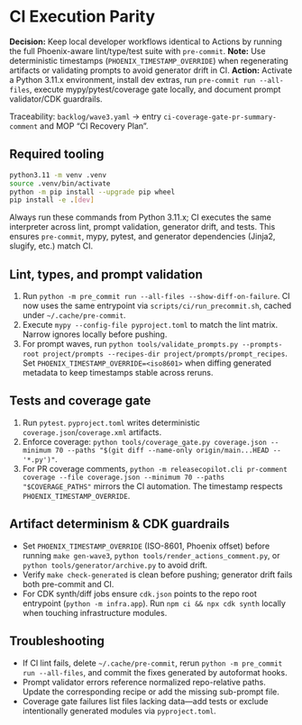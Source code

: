 # CI Execution Parity

**Decision:** Keep local developer workflows identical to Actions by running the full Phoenix-aware lint/type/test suite with `pre-commit`.
**Note:** Use deterministic timestamps (`PHOENIX_TIMESTAMP_OVERRIDE`) when regenerating artifacts or validating prompts to avoid generator drift in CI.
**Action:** Activate a Python 3.11.x environment, install dev extras, run `pre-commit run --all-files`, execute mypy/pytest/coverage gate locally, and document prompt validator/CDK guardrails.

Traceability: `backlog/wave3.yaml` → entry `ci-coverage-gate-pr-summary-comment` and MOP “CI Recovery Plan”.

## Required tooling

```bash
python3.11 -m venv .venv
source .venv/bin/activate
python -m pip install --upgrade pip wheel
pip install -e .[dev]
```

Always run these commands from Python 3.11.x; CI executes the same interpreter across lint, prompt validation, generator drift, and tests. This ensures `pre-commit`, mypy, pytest, and generator dependencies (Jinja2, slugify, etc.) match CI.

## Lint, types, and prompt validation

1. Run `python -m pre_commit run --all-files --show-diff-on-failure`. CI now uses the same entrypoint via `scripts/ci/run_precommit.sh`, cached under `~/.cache/pre-commit`.
2. Execute `mypy --config-file pyproject.toml` to match the lint matrix. Narrow ignores locally before pushing.
3. For prompt waves, run `python tools/validate_prompts.py --prompts-root project/prompts --recipes-dir project/prompts/prompt_recipes`. Set `PHOENIX_TIMESTAMP_OVERRIDE=<iso8601>` when diffing generated metadata to keep timestamps stable across reruns.

## Tests and coverage gate

1. Run `pytest`. `pyproject.toml` writes deterministic `coverage.json`/`coverage.xml` artifacts.
2. Enforce coverage: `python tools/coverage_gate.py coverage.json --minimum 70 --paths "$(git diff --name-only origin/main...HEAD -- '*.py')"`.
3. For PR coverage comments, `python -m releasecopilot.cli pr-comment coverage --file coverage.json --minimum 70 --paths "$COVERAGE_PATHS"` mirrors the CI automation. The timestamp respects `PHOENIX_TIMESTAMP_OVERRIDE`.

## Artifact determinism & CDK guardrails

- Set `PHOENIX_TIMESTAMP_OVERRIDE` (ISO-8601, Phoenix offset) before running `make gen-wave3`, `python tools/render_actions_comment.py`, or `python tools/generator/archive.py` to avoid drift.
- Verify `make check-generated` is clean before pushing; generator drift fails both pre-commit and CI.
- For CDK synth/diff jobs ensure `cdk.json` points to the repo root entrypoint (`python -m infra.app`). Run `npm ci && npx cdk synth` locally when touching infrastructure modules.

## Troubleshooting

- If CI lint fails, delete `~/.cache/pre-commit`, rerun `python -m pre_commit run --all-files`, and commit the fixes generated by autoformat hooks.
- Prompt validator errors reference normalized repo-relative paths. Update the corresponding recipe or add the missing sub-prompt file.
- Coverage gate failures list files lacking data—add tests or exclude intentionally generated modules via `pyproject.toml`.
